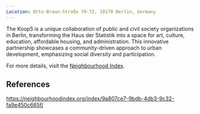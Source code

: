 ```yaml
---
Location: Otto-Braun-Straße 70-72, 10178 Berlin, Germany
---
```

The Koop5 is a unique collaboration of public and civil society organizations in Berlin, transforming the Haus der Statistik into a space for art, culture, education, affordable housing, and administration. This innovative partnership showcases a community-driven approach to urban development, emphasizing social diversity and participation.

For more details, visit the [Neighbourhood Index](https://neighbourhoodindex.org/index/9a807ce7-9bdb-4db3-9c32-fa9e450c665f/).

## References

https://neighbourhoodindex.org/index/9a807ce7-9bdb-4db3-9c32-fa9e450c665f/